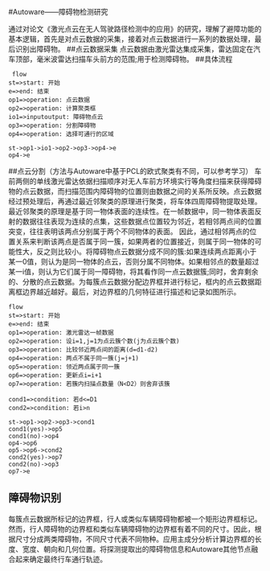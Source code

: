 #Autoware——障碍物检测研究


   通过对论文《激光点云在无人驾驶路径检测中的应用》的研究，理解了避障功能的基本逻辑，首先是对点云数据的采集，接着对点云数据进行一系列的数据处理，最后识别出障碍物。
##点云数据采集 
点云数据由激光雷达集成采集，雷达固定在汽车顶部，毫米波雷达扫描车头前方的范围;用于检测障碍物。
##具体流程
```
 flow
st=>start: 开始
e=>end: 结束
op1=>operation: 点云数据
op2=>operation: 计算聚类框
io1=>inputoutput: 障碍物点云
op3=>operation: 分割障碍物
op4=>operation: 选择可通行的区域

st->op1->io1->op2->op3->op4->e
op4->e
```

##点云分割（方法与Autoware中基于PCL的欧式聚类有不同，可以参考学习）
 车前两侧的单线激光雷达依据扫描顺序对无人车前方环境实行等角度扫描来获得障碍物的点云数据，而扫描范围内障碍物的位置则由数据之间的关系所反映。点云数据经过预处理后，再通过最近邻聚类的原理进行聚类，将车体四周障碍物提取处理。最近邻聚类的原理是基于同一物体表面的连续性。在一帧数据中，同一物体表面反射的数据往往表现为连续的点集，这些数据点位置较为邻近，若相邻两点间的位置突变，往往表明该两点分别属于两个不同物体的表面。
 因此，通过相邻两点的位置关系来判断该两点是否属于同一簇，如果两者的位置接近，则属于同一物体的可能性大，反之则比较小。将障碍物点云数据分成不同的簇:如果连续两点距离小于某一0值，则认为是同一物体的点云，否则分属不同物体。如果相邻点的数量超过某一i值，则认为它们属于同一障碍物，将其看作同一点云数据簇;同时，舍弃剩余的、分散的点云数据。为每簇点云数据分配边界框并进行标记，框内的点云数据距离框边界越近越好。最后，对边界框的几何特征进行描述和记录如图所示。

```
flow
st=>start: 开始
e=>end: 结束
op1=>operation: 激光雷达一帧数据
op2=>operation: 设i=1,j=1为点云簇个数(j为点云簇个数)
op3=>operation: 比较邻近两点间的距离(d=d1-d2)
op4=>operation: 两点不属于同一簇(j=j+1)
op5=>operation: 领近两点属于同一簇
op6=>operation: 更新点i=i+1
op7=>operation: 若簇内扫描点数量（N<D2）则舍弃该簇

cond1=>condition: 若d<=D1
cond2=>condition: 若i>n

st->op1->op2->op3->cond1
cond1(yes)->op5
cond1(no)->op4
op4->op6
op5->op6->cond2
cond2(yes)->op7
cond2(no)->op3
op7->e
```
## 障碍物识别
  每簇点云数据所标记的边界框，行人或类似车辆障碍物都被一个矩形边界框标记。然而，行人障碍物的边界框和类似车辆障碍物的边界框有着不同的尺寸。因此，根据尺寸分成两类障碍物，不同尺寸代表不同物种。应用主成分分析计算边界框的长度、宽度、朝向和几何位置。将探测提取出的障碍物信息和Autoware其他节点融合起来确定最终行车通行轨迹。